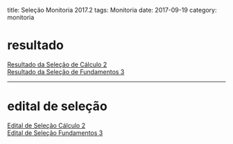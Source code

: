 title: Seleção Monitoria 2017.2
tags: Monitoria
date: 2017-09-19
category: monitoria

# resultado
[Resultado da Seleção de Cálculo 2]({filename}/arquivos/resultado-monitoria-2017-2-calculo2.pdf)  
[Resultado da Seleção de Fundamentos 3]({filename}/arquivos/resultado-monitoria-2017-2-fundamentos.pdf)

---

# edital de seleção
[Edital de Seleção Cálculo 2]({filename}/arquivos/edital-monitoria-2017-2.pdf)  
[Edital de Seleção Fundamentos 3]({filename}/arquivos/edital-monitoria-2017-2-fundamentos.pdf)

